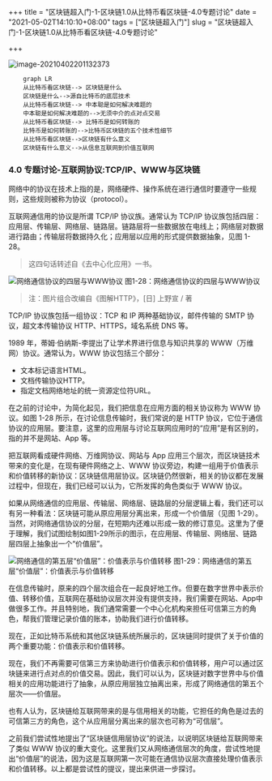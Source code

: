 +++
title = "区块链超入门-1-区块链1.0从比特币看区块链-4.0专题讨论"
date = "2021-05-02T14:10:10+08:00"
tags = ["区块链超入门"]
slug = "区块链超入门-1-区块链1.0从比特币看区块链-4.0专题讨论"

+++

![image-20210402201132373](C:\Users\jiaoj\Desktop\current\rorrim\static\images\image-20210402201132373.png)
```mermaid
	graph LR
	从比特币看区块链--> 区块链是什么
	区块链是什么-->源自比特币的底层技术
	从比特币看区块链--> 中本聪是如何解决难题的
	中本聪是如何解决难题的-->无须中介的点对点交易
	从比特币看区块链--> 比特币是如何转账的
	比特币是如何转账的-->比特币区块链的五个技术性细节
	从比特币看区块链-->区块链有什么意义
	区块链有什么意义-->从信息互联网到价值互联网
```

### 4.0 专题讨论-互联网协议:TCP/IP、WWW与区块链

网络中的协议在技术上指的是，网络硬件、操作系统在进行通信时要遵守一些规则，这些规则被称为协议（protocol）。

互联网通信用的协议是所谓 TCP/IP 协议族。通常认为 TCP/IP 协议族包括四层：应用层、传输层、网络层、链路层。链路层将一些数据放在电线上；网络层对数据进行路由；传输层将数据持久化；应用层以应用的形式提供数据抽象，见图 1-28。

> 这四句话转述自《去中心化应用》一书。



![网络通信协议的四层与WWW协议](C:\Users\jiaoj\Desktop\current\rorrim\static\images\1-1Z10QAA2E9.gif)
图1-28：网络通信协议的四层与WWW协议

> 注：图片组合改编自《图解HTTP》，[日] 上野宣 / 著


TCP/IP 协议族包括一组协议：TCP 和 IP 两种基础协议，邮件传输的 SMTP 协议，超文本传输协议 HTTP、HTTPS，域名系统 DNS 等。

1989 年，蒂姆·伯纳斯-李提出了让学术界进行信息与知识共享的 WWW（万维网）协议。通常认为，WWW 协议包括三个部分：

- 文本标记语言HTML。
- 文档传输协议HTTP。
- 指定文档网络地址的统一资源定位符URL。


在之前的讨论中，为简化起见，我们把信息在应用方面的相关协议称为 WWW 协议。如图 1-28 所示，在讨论信息传输时，我们常说的是 HTTP 协议，它位于通信协议的应用层。要注意，这里的应用层与讨论互联网应用时的“应用”是有区别的，指的并不是网站、App 等。

把互联网看成硬件网络、万维网协议、网站与 App 应用三个层次，而区块链技术带来的变化是，在现有硬件网络之上、WWW 协议旁边，构建一组用于价值表示和价值转移的新协议：区块链信用层协议。区块链仍然很新，相关的协议都在发展过程中，但现在，我们已经可以认为，它所发挥的角色类似于 WWW 协议。

如果从网络通信的应用层、传输层、网络层、链路层的分层逻辑上看，我们还可以有另一种看法：区块链可能从原应用层分离出来，形成一个价值层（见图 1-29）。当然，对网络通信协议的分层，在短期内还难以形成一致的修订意见。这里为了便于理解，我们试图绘制如图1-29所示的图示，在应用层、传输层、网络层、链路层四层上抽象出一个“价值层”。



![网络通信的第五层“价值层”：价值表示与价值转移](C:\Users\jiaoj\Desktop\current\rorrim\static\images\1-1Z10QF020Q7.gif)
图1-29：网络通信的第五层“价值层”：价值表示与价值转移



在信息传输时，原来的四个层次组合在一起良好地工作。但要在数字世界中表示价值、转移价值，互联网在基础协议层次并没有提供支持，我们需要在网站、App中做很多工作。并且特别地，我们通常需要一个中心化机构来担任可信第三方的角色，帮我们管理记录价值的账本，协助我们进行价值转移。

现在，正如比特币系统和其他区块链系统所展示的，区块链同时提供了关于价值的两个重要功能：价值表示和价值转移。

现在，我们不再需要可信第三方来协助进行价值表示和价值转移，用户可以通过区块链来进行点对点的价值交易。因此，我们可以认为，区块链对数字世界中与价值相关的应用功能进行了抽象，从原应用层独立抽离出来，形成了网络通信的第五个层次——价值层。

也有人认为，区块链给互联网带来的是与信用相关的功能，它担任的角色是过去的可信第三方的角色，这个从应用层分离出来的层次也可称为“可信层”。

之前我们尝试性地提出了“区块链信用层协议”的说法，以说明区块链给互联网带来了类似 WWW 协议的重大变化。这里我们又从网络通信层次的角度，尝试性地提出“价值层”的说法，因为这是互联网第一次可能在通信协议层次直接处理价值表示和价值转移。以上都是尝试性的提议，提出来供进一步探讨。